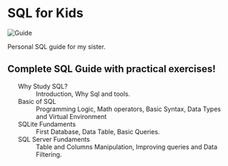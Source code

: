 <h1>SQL for Kids</h1>

![Guide](https://user-images.githubusercontent.com/75986085/129271271-b17c53c0-61fe-43ed-b057-877e281af4d7.png)

<p>Personal SQL guide for my sister.</p>


<h2>Complete SQL Guide with practical exercises!</h2>

<ul>
  <dl>
    <dt>Why Study SQL?</dt>
      <dd>Introduction, Why Sql and tools.</dd>
    <dt>Basic of SQL</dt>
      <dd>Programming Logic, Math operators, Basic Syntax, Data Types and Virtual Environment</dd>
    <dt>SQLite Fundaments</dt>
      <dd>First Database, Data Table, Basic Queries.</dd>
    <dt>SQL Server Fundaments</dt>
      <dd>Table and Columns Manipulation, Improving queries and Data Filtering.</dd>
  </dl>
</ul>
